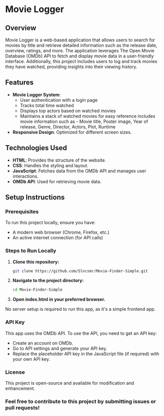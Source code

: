 # Movie Logger 

## Overview
Movie Logger is a web-based application that allows users to search for movies by title and retrieve detailed information such as the release date, overview, ratings, and more. The application leverages The Open Movie Database (OMDb) API to fetch and display movie data in a user-friendly interface. Additionally, this project includes users to log and track movies they have watched, providing insights into their viewing history.

## Features
- **Movie Logger System**:
  - User authentication with a login page
  - Tracks total time watched
  - Displays top actors based on watched movies
  - Maintains a stack of watched movies for easy reference includes movie information such as   - Movie title, Poster image, Year of release, Genre, Director, Actors, Plot, Runtime
- **Responsive Design**: Optimized for different screen sizes.

## Technologies Used
- **HTML**: Provides the structure of the website.
- **CSS**: Handles the styling and layout.
- **JavaScript**: Fetches data from the OMDb API and manages user interactions.
- **OMDb API**: Used for retrieving movie data.

## Setup Instructions

### Prerequisites
To run this project locally, ensure you have:
- A modern web browser (Chrome, Firefox, etc.)
- An active internet connection (for API calls)

### Steps to Run Locally

1. **Clone this repository:**

   ```bash
   git clone https://github.com/Slncsmr/Movie-Finder-Simple.git
   ```
2. **Navigate to the project directory:**

   ```bash
   cd Movie-Finder-Simple
   ```
3. **Open index.html in your preferred browser.**

No server setup is required to run this app, as it's a simple frontend app.

### API Key
This app uses the OMDb API. To use the API, you need to get an API key:

- Create an account on OMDb.
- Go to API settings and generate your API key.
- Replace the placeholder API key in the JavaScript file (if required) with your own API key.

### License
This project is open-source and available for modification and enhancement.

### Feel free to contribute to this project by submitting issues or pull requests!
